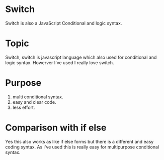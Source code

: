 # Switch
Switch is also a JavaScript Conditional and logic syntax.
# Topic 
Switch, switch is javascript language which also used for conditional and logic syntax. 
Howerver I've used I really love switch.

# Purpose
1. multi conditional syntax.
2. easy and clear code.
3. less effort. 

# Comparison with if else
Yes this also works as like if else forms but there is a different and easy coding syntax. 
As i've used this is really easy for multipurpose conditional syntax.
